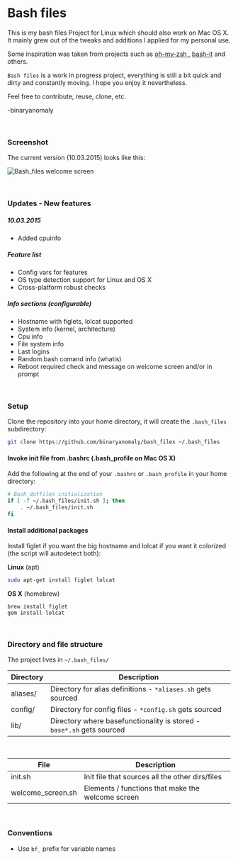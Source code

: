 # Bash files

This is my bash files Project for Linux which should also work on Mac OS X.
It mainly grew out of the tweaks and additions I applied for my personal use.

Some inspiration was taken from projects such as [oh-my-zsh
](https://github.com/robbyrussell/oh-my-zsh/tree/master/lib), [bash-it](https://github.com/revans/bash-it) and others.

`Bash files` is a work in progress project, everything is still a bit quick and dirty and constantly moving. I hope you enjoy it nevertheless.

Feel free to contribute, reuse, clone, etc.

-binaryanomaly

<br>


### Screenshot
The current version (10.03.2015) looks like this:

![Bash_files welcome screen](http://i.imgur.com/zEKcdZk.png "Bash_files welcome screen")

<br>


### Updates - New features

##### 10.03.2015
 - Added cpuinfo

##### Feature list

 - Config vars for features
 - OS type detection support for Linux and OS X
 - Cross-platform robust checks

##### Info sections (configurable)
 - Hostname with figlets, lolcat supported
 - System info (kernel, architecture)
 - Cpu info
 - File system info
 - Last logins
 - Random bash comand info (whatis)
 - Reboot required check and message on welcome screen and/or in prompt

<br>


### Setup

Clone the repository into your home directory, it will create the `.bash_files` subdirectory:

```bash
git clone https://github.com/binaryanomaly/bash_files ~/.bash_files
```


#### Invoke init file from .bashrc (.bash_profile on Mac OS X)

Add the following at the end of your `.bashrc` or `.bash_profile` in your home directory:

```bash
# Bash_dotfiles initialization
if [ -f ~/.bash_files/init.sh ]; then
    . ~/.bash_files/init.sh
fi
```

#### Install additional packages

Install figlet if you want the big hostname and lolcat if you want it colorized (the script will autodetect both):

**Linux** (apt)
```bash
sudo apt-get install figlet lolcat
```

**OS X** (homebrew)
```
brew install figlet
gem install lolcat
```

<br>


### Directory and file structure

The project lives in `~/.bash_files/` 

| Directory | Description |
| ---- | ----------- |
| aliases/  | Directory for alias definitions - `*aliases.sh` gets sourced |
| config/  | Directory for config files - `*config.sh` gets sourced |
| lib/ | Directory where basefunctionality is stored - `base*.sh` gets sourced |

<br>


| File | Description |
| ---- | ----------- |
| init.sh  | Init file that sources all the other dirs/files |
| welcome_screen.sh  | Elements / functions that make the welcome screen |

<br>

### Conventions

 - Use `bf_` prefix for variable names